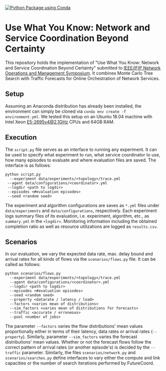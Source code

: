 [![Python Package using Conda](https://github.com/stwerner97/FutureCoord/actions/workflows/python-package-conda.yml/badge.svg)](https://github.com/stwerner97/FutureCoord/actions/workflows/python-package-conda.yml)

# Use What You Know: Network and Service Coordination Beyond Certainty
This repository holds the implementation of "Use What You Know: Network and Service Coordination Beyond Certainty" submitted to [IEEE/IFIP Network Operations and Management Symposium](https://noms2022.ieee-noms.org/). It combines Monte Carlo Tree Search with Traffic Forecasts for Online Orchestration of Network Services.

## Setup
Assuming an Anaconda distribution has already been installed, the environment can simply be cloned via ``conda env create -f environment.yml``. We tested this setup on an Ubuntu 18.04 machine with Intel Xeon E5-2695v4@2.1GHz CPUs and 64GB RAM.

## Execution
The ``script.py`` file serves as an interface to running any experiment. It can be used to specify what experiment to run, what service coordinator to use, how many episodes to evaluate and where evaluation files are saved. The interface is as follows:
```console
python script.py
  --experiment data/experiments/<topology>/trace.yml
 --agent data/configurations/<coordinator>.yml 
 --logdir <path to logdir>
 --episodes <#evaluation episodes>
 --seed <random seed>
```

The experiment and algorithm configurations are saves as `*.yml` files under `data/experiments` and `data/configurations`, respectively. Each experiment logs summary files of its evaluation, i.e. experiment, algorithm, etc.,  as `summary.yml` in the `<logdir>`. Monitoring information including the obtained completion ratio as well as resource utilizations are logged as `results.csv`.

## Scenarios
In our evaluation, we vary the expected data rate, max. delay bound and arrival rates for all kinds of flows via the `scenarios/flows.py` file. It can be called as follows:

```console
python scenarios/flows.py 
  --experiment data/experiments/<topology>/trace.yml
  --agent data/configurations/<coordinator>.yml
  --logdir <path to logdir>
  --episodes <#evaluation episodes>
  --seed <random seed>
  --property <datarate / latency / load>
  --factors <varies mean of distributions>
  --sim_factors <varies mean of distributions for forecasts>
  --traffic <accurate / erroneous> 
  --pool <number of jobs>
```
The parameter ``--factors`` varies the flow distributions' mean values proportionally either in terms of their latency, data rates or arrival rates (``--property``).  Similarly, parameter ``--sim_factors`` varies the forecast distributions' mean values. Whether or not the forecast flows follow the correct pattern of arrival rates (or another episode's) is decided by the ``--traffic`` parameter. Similarly, the files `scenarios/network.py` and `scenarios/searches.py` define interfaces to vary either the compute and link capacities or the number of search iterations performed by FutureCoord.
